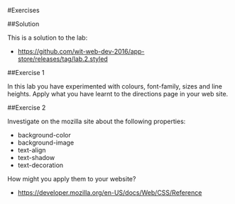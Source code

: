 #Exercises

##Solution

This is a solution to the lab:

- <https://github.com/wit-web-dev-2016/app-store/releases/tag/lab.2.styled>

##Exercise 1

In this lab you have experimented with colours, font-family, sizes and line heights.
Apply what you have learnt to the directions page in your web site.

##Exercise 2

Investigate on the mozilla site about the following properties:

- background-color
- background-image
- text-align
- text-shadow
- text-decoration

How might you apply them to your website?

- <https://developer.mozilla.org/en-US/docs/Web/CSS/Reference>

